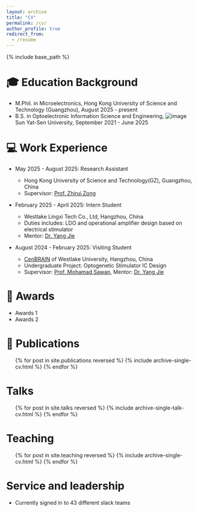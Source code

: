 ```yaml
---
layout: archive
title: "CV"
permalink: /cv/
author_profile: true
redirect_from:
  - /resume
---
```


{% include base_path %}

🎓 Education Background
======

* M.Phil. in Microelectronics, Hong Kong University of Science and Technology (Guangzhou), August 2025 - present
* B.S. in Optoelectronic Information Science and Engineering, ![image](https://www.sysu.edu.cn/)
 Sun Yat-Sen University, September 2021 - June 2025

💻 Work Experience
======
* May 2025 - August 2025: Research Assistant
  * Hong Kong University of Science and Technology(GZ), Guangzhou, China
  * Supervisor: [Prof. Zhirui Zong](https://facultyprofiles.hkust-gz.edu.cn/faculty-personal-page/ZONG-Zhirui/zong)

* February 2025 - April 2025: Intern Student
  * Westlake Lingxi Tech Co., Ltd, Hangzhou, China
  * Duties includes: LDO and operational amplifier design based on electrical stimulator
  * Mentor: [Dr. Yang Jie](https://yangjie.ac.cn/)

* August 2024 - February 2025: Visiting Student
  * [CenBRAIN](https://cenbrain.westlake.edu.cn/) of Westlake University, Hangzhou, China
  * Undergraduate Project: Optogenetic Stimulator IC Design
  * Supervisor: [Prof. Mohamad Sawan](https://mohamadsawan.org/), Mentor: [Dr. Yang Jie](https://yangjie.ac.cn/)
  
🏅 Awards
======
* Awards 1
* Awards 2

📝 Publications
======
  <ul>{% for post in site.publications reversed %}
    {% include archive-single-cv.html %}
  {% endfor %}</ul>
  
Talks
======
  <ul>{% for post in site.talks reversed %}
    {% include archive-single-talk-cv.html  %}
  {% endfor %}</ul>
  
Teaching
======
  <ul>{% for post in site.teaching reversed %}
    {% include archive-single-cv.html %}
  {% endfor %}</ul>
  
Service and leadership
======
* Currently signed in to 43 different slack teams
